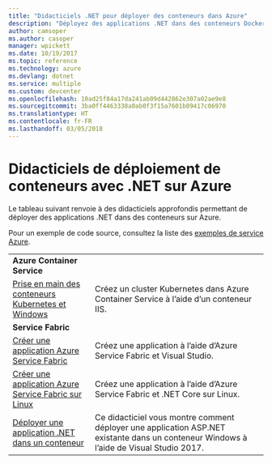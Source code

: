 ```yaml
---
title: "Didacticiels .NET pour déployer des conteneurs dans Azure"
description: "Déployez des applications .NET dans des conteneurs Docker dans Azure et mettez-les à l’échelle avec DC/OS, Mesos ou Kubernetes."
author: camsoper
ms.author: casoper
manager: wpickett
ms.date: 10/19/2017
ms.topic: reference
ms.technology: azure
ms.devlang: dotnet
ms.service: multiple
ms.custom: devcenter
ms.openlocfilehash: 10ad25f84a17da241ab09d442862e307a02ae9e8
ms.sourcegitcommit: 3ba0ff4463338a0ab0f3f15a7601b89417c06970
ms.translationtype: HT
ms.contentlocale: fr-FR
ms.lasthandoff: 03/05/2018
---
```

# <a name="container-deployment-tutorials-with-net-on-azure"></a>Didacticiels de déploiement de conteneurs avec .NET sur Azure

Le tableau suivant renvoie à des didacticiels approfondis permettant de déployer des applications .NET dans des conteneurs sur Azure.

Pour un exemple de code source, consultez la liste des [exemples de service Azure](https://azure.microsoft.com/resources/samples/?platform=dotnet).

| | |
|---|---|
| **Azure Container Service** ||
| [Prise en main des conteneurs Kubernetes et Windows][1] | Créez un cluster Kubernetes dans Azure Container Service à l’aide d’un conteneur IIS.
|**Service Fabric**| |
| [Créer une application Azure Service Fabric][2] | Créez une application à l’aide d’Azure Service Fabric et Visual Studio. | 
| [Créer une application Azure Service Fabric sur Linux][3] | Créez une application à l’aide d’Azure Service Fabric et .NET Core sur Linux. | 
| [Déployer une application .NET dans un conteneur][4] | Ce didacticiel vous montre comment déployer une application ASP.NET existante dans un conteneur Windows à l’aide de Visual Studio 2017.  |

[1]: /azure/container-service/container-service-kubernetes-windows-walkthrough
[2]: /azure/service-fabric/service-fabric-create-your-first-application-in-visual-studio
[3]: /azure/service-fabric/service-fabric-get-started-containers
[4]: /azure/service-fabric/service-fabric-host-app-in-a-container

